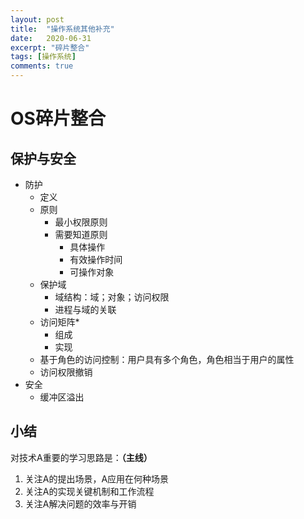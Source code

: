 ```yaml
---
layout: post
title:  "操作系统其他补充"
date:   2020-06-31
excerpt: "碎片整合"
tags: [操作系统]
comments: true
---
```

# OS碎片整合

## 保护与安全

+ 防护
  + 定义
  + 原则
    + 最小权限原则
    + 需要知道原则
      + 具体操作
      + 有效操作时间
      + 可操作对象
  + 保护域
    + 域结构：域；对象；访问权限
    + 进程与域的关联
  + 访问矩阵*
    + 组成
    + 实现
  + 基于角色的访问控制：用户具有多个角色，角色相当于用户的属性
  + 访问权限撤销
+ 安全
  + 缓冲区溢出





## 小结

对技术A重要的学习思路是：**（主线）**

1. 关注A的提出场景，A应用在何种场景
2. 关注A的实现关键机制和工作流程
3. 关注A解决问题的效率与开销
